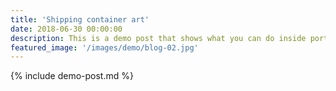 ```yaml
---
title: 'Shipping container art'
date: 2018-06-30 00:00:00
description: This is a demo post that shows what you can do inside portfolio and blog posts. We’ve included everything you need to create engaging posts and case studies to show off your work in a beautiful way.
featured_image: '/images/demo/blog-02.jpg'
---
```


{% include demo-post.md %}
